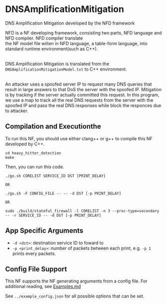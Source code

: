 DNSAmplificationMitigation
==
DNS Amplification Mitigation developed by the NFD framework


NFD is a NF developing framework, consisting two parts, NFD language and NFD compiler. NFD compiler translate <br>
the NF model file wiiten in NFD language, a table-form language, into standard runtime environment(such as C++).<br><br>


DNS Amplification Mitigation is translated from the `DNSAmplificationMitigationModel.txt` to C++ environment. <br>
 
 
 <br>
An attacker uses a spoofed server IP to request many DNS queries that result in large answers to that DoS the server with the spoofed IP. Mitigation is by tracking if the server actually committed this request. In this program, we use a map to track all the real DNS requests from the server with the spoofed IP and pass the real DNS responses while block the responces due to attacker. 


Compilation and Executionthe 
--

To run this NF, you should use either clang++ or g++ to compile this NF developed by C++.

```
cd heavy_hitter_detection
make

```

Then, you can run this code.

```
./go.sh CORELIST SERVICE_ID DST [PRINT_DELAY]

OR

./go.sh -F CONFIG_FILE -- -- -d DST [-p PRINT_DELAY]

OR

sudo ./build/stateful_firewall -l CORELIST -n 3 --proc-type=secondary -- -r SERVICE_ID -- -d DST [-p PRINT_DELAY]
```

App Specific Arguments
--
  - `-d <dst>`: destination service ID to foward to
  - `-p <print_delay>`: number of packets between each print, e.g. `-p 1` prints every packets.

Config File Support
--
This NF supports the NF generating arguments from a config file. For additional reading, see [Examples.md](../../docs/Examples.md)

See `../example_config.json` for all possible options that can be set.

